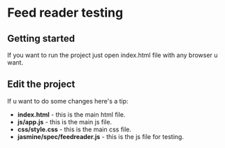 # Feed reader testing

## Getting started

If you want to run the project just open index.html file with any browser u want.

## Edit the project

If u want to do some changes here's a tip:

* __index.html__ - this is the main html file.
* __js/app.js__ - this is the main js file.
* __css/style.css__ - this is the main css file.
* __jasmine/spec/feedreader.js__ - this is the js file for testing.
